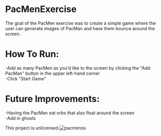 # PacMenExercise
The goal of the PacMen exercise was to create a simple game where the user can generate images of PacMan and have them bounce around the screen.  

# How To Run:
-Add as many PacMen as you'd like to the screen by clicking the "Add PacMan" button in the upper left-hand corner  
-Click "Start Game"  

# Future Improvements:
-Having the PacMen eat orbs that also float around the screen  
-Add in ghosts  

This project is unlicensed.![pacmenss](https://user-images.githubusercontent.com/110584003/197759745-836bde5e-53cb-47d0-bafa-9d8b21387d7f.png)
